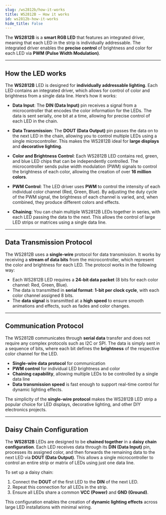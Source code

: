 ```yaml
---
slug: /ws2812b/how-it-works 
title: WS2812B – How it works
id: ws2812b-how-it-works 
hide_title: False
---  
```


The **WS2812B** is a **smart RGB LED** that features an integrated driver, meaning that each LED in the strip is individually addressable. The integrated driver enables the **precise control** of brightness and color for each LED via **PWM (Pulse Width Modulation)**.

<CenteredImage src="/img/ws2812b/ws2812b-works.jpg" alt="WS2812B LED Strip in Action" caption="WS2812B LED Strip" width="500px" />

---

## How the LED works

The **WS2812B** LED is designed for **individually addressable lighting**. Each LED contains an integrated driver, which allows for control of color and brightness from a single data line. Here’s how it works:

- **Data Input**: The **DIN (Data Input)** pin receives a signal from a microcontroller that encodes the color information for the LEDs. The data is sent serially, one bit at a time, allowing for precise control of each LED in the chain.
  
- **Data Transmission**: The **DOUT (Data Output)** pin passes the data on to the next LED in the chain, allowing you to control multiple LEDs using a single microcontroller. This makes the WS2812B ideal for **large displays** and **decorative lighting**.

- **Color and Brightness Control**: Each WS2812B LED contains red, green, and blue LED chips that can be independently controlled. The microcontroller sends pulse width modulation (PWM) signals to control the brightness of each color, allowing the creation of over **16 million colors**.

<CenteredImage src="/img/ws2812b/color_control.jpg" alt="WS2812B LED Strip in Action" caption="WS2812B LED Strip Color Control" width="600px" />

- **PWM Control**: The LED driver uses **PWM** to control the intensity of each individual color channel (Red, Green, Blue). By adjusting the duty cycle of the PWM signal, the brightness of each channel is varied, and, when combined, they produce different colors and effects.

- **Chaining**: You can chain multiple WS2812B LEDs together in series, with each LED passing the data to the next. This allows the control of large LED strips or matrices using a single data line.

---

## Data Transmission Protocol

The WS2812B uses a **single-wire** protocol for data transmission. It works by receiving a **stream of data bits** from the microcontroller, which represent the color and brightness for each LED. The protocol works in the following way:

- Each WS2812B LED requires a **24-bit data packet** (8 bits for each color channel: Red, Green, Blue).
- The data is transmitted in **serial format**: **1-bit per clock cycle**, with each color channel assigned 8 bits.
- The **data signal** is transmitted at a **high speed** to ensure smooth animations and effects, such as fades and color changes.

---

## Communication Protocol

The WS2812B communicates through **serial data** transfer and does not require any complex protocols such as I2C or SPI. The data is simply sent in a sequence of bits, where each bit defines the **brightness** of the respective color channel for the LED.

- **Single-wire data protocol** for communication
- **PWM control** for individual LED brightness and color
- **Chaining capability**, allowing multiple LEDs to be controlled by a single data line
- **Data transmission speed** is fast enough to support real-time control for dynamic lighting effects.

The simplicity of the **single-wire protocol** makes the WS2812B LED strip a popular choice for LED displays, decorative lighting, and other DIY electronics projects.

---

## Daisy Chain Configuration

The **WS2812B** LEDs are designed to be **chained together** in a **daisy chain configuration**. Each LED receives data through its **DIN (Data Input)** pin, processes its assigned color, and then forwards the remaining data to the next LED via **DOUT (Data Output)**. This allows a single microcontroller to control an entire strip or matrix of LEDs using just one data line.

To set up a daisy chain:
1. Connect the **DOUT** of the first LED to the **DIN** of the next LED.
2. Repeat this connection for all LEDs in the strip.
3. Ensure all LEDs share a common **VCC (Power)** and **GND (Ground)**.

This configuration enables the creation of **dynamic lighting effects** across large LED installations with minimal wiring.